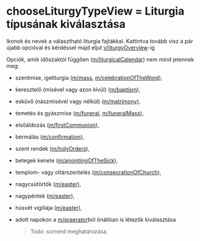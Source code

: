 # chooseLiturgyTypeView = Liturgia típusának kiválasztása

 Ikonok és nevek a választható liturgia fajtákkal. Kattintva tovább visz a pár újabb opcióval és kérdéssel majd eljut [v/liturgyOverview](liturgyOverview.md)-ig

Opciók, amik időszaktól függően ([m/liturgicalCalendar](../modules/liturgicalCalendar.md)) nem mind jelennek meg:

- szentmise, igeliturgia ([m/mass](../modules/mass.md), [m/celebrationOfTheWord](../modules/celebrationOfTheWord.md)), 

- keresztelő (misével vagy azon kívül) ([m/baptism](../modules/baptism.md)),

- esküvő (nászmisével vagy nélkül) ([m/matrimony](../modules/matrimony.md)), 

- temetés és gyászmise ([m/funeral](../modules/funeral.md), [m/funeralMass](../modules/funeralMass.md)),

- elsőáldozás ([m/firstCommunion](../modules/firstCommunion.md)), 

- bérmálás ([m/confirmation](../modules/confirmation.md)), 

- szent rendek ([m/holyOrders](../modules/holyOrders.md)),

- betegek kenete ([m/anointingOfTheSick](../modules/anointingOfTheSick.md)),

- templom- vagy oltárszentelés ([m/consecrationOfChurch](../modules/consecrationOfChurch.md)),

- nagycsütörtök ([m/easter](../modules/easter.md)),

- nagypéntek ([m/easter](../modules/easter.md)),

- húsvét vigíliája ([m/easter](../modules/easter.md)),

- adott napokon a [m/praerator](../modules/praeorator.md)ból önállóan is létezők kiválasztása

  > Todo: sorrend meghatározása.

